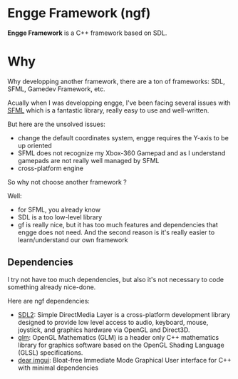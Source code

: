 # Engge Framework (ngf)

**Engge Framework** is a C++ framework based on SDL.

# Why

Why developping another framework, there are a ton of frameworks: SDL, SFML, Gamedev Framework, etc.

Acually when I was developping engge, I've been facing several issues with [SFML](https://www.sfml-dev.org) which is a fantastic library, really easy to use and well-written.

But here are the unsolved issues:
* change the default coordinates system, engge requires the Y-axis to be up oriented
* SFML does not recognize my Xbox-360 Gamepad and as I understand gamepads are not really well managed by SFML
* cross-platform engine

So why not choose another framework ?

Well:
* for SFML, you already know
* SDL is a too low-level library
* gf is really nice, but it has too much features and dependencies that engge does not need.
And the second reason is it's really easier to learn/understand our own framework

## Dependencies
I try not have too much dependencies, but also it's not necessary to code something already nice-done.

Here are ngf dependencies:  
* [SDL2](https://www.libsdl.org): Simple DirectMedia Layer is a cross-platform development library designed to provide low level access to audio, keyboard, mouse, joystick, and graphics hardware via OpenGL and Direct3D.
* [glm](https://glm.g-truc.net/0.9.9/index.html): OpenGL Mathematics (GLM) is a header only C++ mathematics library for graphics software based on the OpenGL Shading Language (GLSL) specifications.
* [dear imgui](https://github.com/ocornut/imgui): Bloat-free Immediate Mode Graphical User interface for C++ with minimal dependencies
